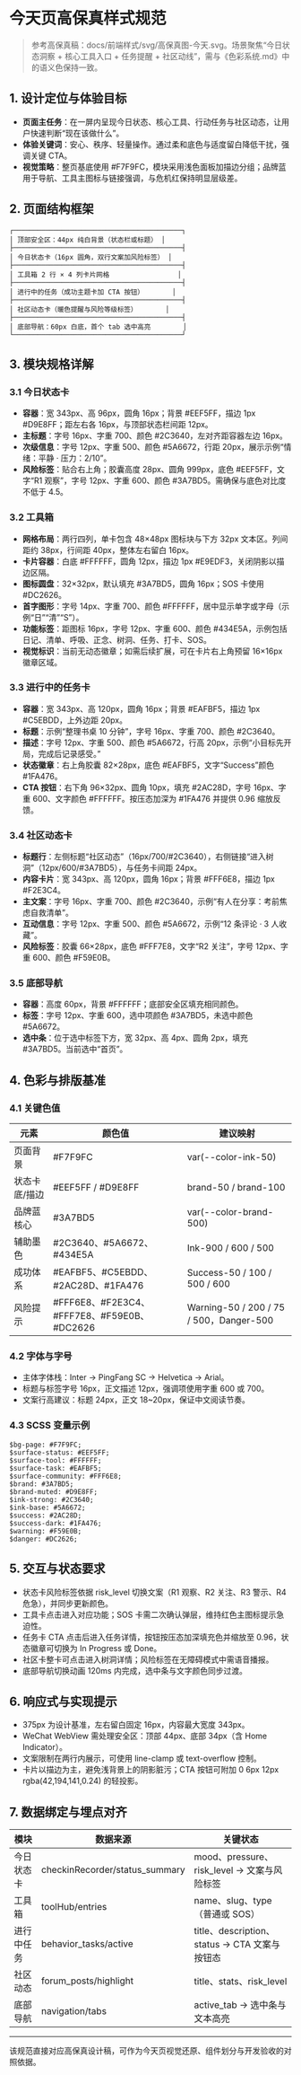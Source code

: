 ﻿# 今天页高保真样式规范

> 参考高保真稿：docs/前端样式/svg/高保真图-今天.svg。场景聚焦“今日状态洞察 + 核心工具入口 + 任务提醒 + 社区动线”，需与《色彩系统.md》中的语义色保持一致。

## 1. 设计定位与体验目标
- **页面主任务**：在一屏内呈现今日状态、核心工具、行动任务与社区动态，让用户快速判断“现在该做什么”。
- **体验关键词**：安心、秩序、轻量操作。通过柔和底色与适度留白降低干扰，强调关键 CTA。
- **视觉策略**：整页基底使用 #F7F9FC，模块采用浅色面板加描边分组；品牌蓝用于导航、工具主图标与链接强调，与危机红保持明显层级差。

## 2. 页面结构框架
    ┌──────────────────────────────────────────┐
    │ 顶部安全区：44px 纯白背景（状态栏或标题） │
    ├──────────────────────────────────────────┤
    │ 今日状态卡（16px 圆角，双行文案加风险标签） │
    ├──────────────────────────────────────────┤
    │ 工具箱 2 行 × 4 列卡片网格                 │
    ├──────────────────────────────────────────┤
    │ 进行中的任务（成功主题卡加 CTA 按钮）       │
    ├──────────────────────────────────────────┤
    │ 社区动态卡（暖色提醒与风险等级标签）       │
    ├──────────────────────────────────────────┤
    │ 底部导航：60px 白底，首个 tab 选中高亮        │
    └──────────────────────────────────────────┘

## 3. 模块规格详解
### 3.1 今日状态卡 <StatusSummary/>
- **容器**：宽 343px、高 96px，圆角 16px；背景 #EEF5FF，描边 1px #D9E8FF；距左右各 16px，与顶部状态栏间距 12px。
- **主标题**：字号 16px、字重 700、颜色 #2C3640，左对齐距容器左边 16px。
- **次级信息**：字号 12px、字重 500、颜色 #5A6672，行距 20px，展示示例“情绪：平静  ·  压力：2/10”。
- **风险标签**：贴合右上角；胶囊高度 28px、圆角 999px，底色 #EEF5FF，文字“R1 观察”，字号 12px、字重 600、颜色 #3A7BD5。需确保与底色对比度不低于 4.5。

### 3.2 工具箱 <ToolHub/>
- **网格布局**：两行四列，单卡包含 48×48px 图标块与下方 32px 文本区。列间距约 38px，行间距 40px，整体左右留白 16px。
- **卡片容器**：白底 #FFFFFF，圆角 12px，描边 1px #E9EDF3，关闭阴影以描边区隔。
- **图标圆盘**：32×32px，默认填充 #3A7BD5，圆角 16px；SOS 卡使用 #DC2626。
- **首字图形**：字号 14px、字重 700、颜色 #FFFFFF，居中显示单字或字母（示例“日”“清”“S”）。
- **功能标签**：距图标 16px，字号 12px、字重 600、颜色 #434E5A，示例包括日记、清单、呼吸、正念、树洞、任务、打卡、SOS。
- **视觉标识**：当前无动态徽章；如需后续扩展，可在卡片右上角预留 16×16px 徽章区域。

### 3.3 进行中的任务卡 <TaskProgressCard/>
- **容器**：宽 343px、高 120px，圆角 16px；背景 #EAFBF5，描边 1px #C5EBDD，上外边距 20px。
- **标题**：示例“整理书桌 10 分钟”，字号 16px、字重 700、颜色 #2C3640。
- **描述**：字号 12px、字重 500、颜色 #5A6672，行高 20px，示例“小目标先开局，完成后记录感受。”
- **状态徽章**：右上角胶囊 82×28px，底色 #EAFBF5，文字“Success”颜色 #1FA476。
- **CTA 按钮**：右下角 96×32px、圆角 10px，填充 #2AC28D，字号 16px、字重 600、文字颜色 #FFFFFF。按压态加深为 #1FA476 并提供 0.96 缩放反馈。

### 3.4 社区动态卡 <CommunityHighlight/>
- **标题行**：左侧标题“社区动态”（16px/700/#2C3640），右侧链接“进入树洞”（12px/600/#3A7BD5），与任务卡间距 24px。
- **内容卡片**：宽 343px、高 120px，圆角 16px；背景 #FFF6E8，描边 1px #F2E3C4。
- **主文案**：字号 16px、字重 700、颜色 #2C3640，示例“有人在分享：考前焦虑自救清单”。
- **互动信息**：字号 12px、字重 500、颜色 #5A6672，示例“12 条评论 · 3 人收藏”。
- **风险标签**：胶囊 66×28px，底色 #FFF7E8，文字“R2 关注”，字号 12px、字重 600、颜色 #F59E0B。

### 3.5 底部导航 <BottomNav/>
- **容器**：高度 60px，背景 #FFFFFF；底部安全区填充相同颜色。
- **标签**：字号 12px、字重 600，选中项颜色 #3A7BD5，未选中颜色 #5A6672。
- **选中条**：位于选中标签下方，宽 32px、高 4px、圆角 2px，填充 #3A7BD5。当前选中“首页”。

## 4. 色彩与排版基准
### 4.1 关键色值
| 元素 | 颜色值 | 建议映射 |
| ---- | ------ | -------- |
| 页面背景 | #F7F9FC | var(--color-ink-50) |
| 状态卡底/描边 | #EEF5FF / #D9E8FF | brand-50 / brand-100 |
| 品牌蓝核心 | #3A7BD5 | var(--color-brand-500) |
| 辅助墨色 | #2C3640、#5A6672、#434E5A | Ink-900 / 600 / 500 |
| 成功体系 | #EAFBF5、#C5EBDD、#2AC28D、#1FA476 | Success-50 / 100 / 500 / 600 |
| 风险提示 | #FFF6E8、#F2E3C4、#FFF7E8、#F59E0B、#DC2626 | Warning-50 / 200 / 75 / 500，Danger-500 |

### 4.2 字体与字号
- 主体字体栈：Inter → PingFang SC → Helvetica → Arial。
- 标题与标签字号 16px，正文描述 12px，强调项使用字重 600 或 700。
- 文案行高建议：标题 24px，正文 18~20px，保证中文阅读节奏。

### 4.3 SCSS 变量示例
    $bg-page: #F7F9FC;
    $surface-status: #EEF5FF;
    $surface-tool: #FFFFFF;
    $surface-task: #EAFBF5;
    $surface-community: #FFF6E8;
    $brand: #3A7BD5;
    $brand-muted: #D9E8FF;
    $ink-strong: #2C3640;
    $ink-base: #5A6672;
    $success: #2AC28D;
    $success-dark: #1FA476;
    $warning: #F59E0B;
    $danger: #DC2626;

## 5. 交互与状态要求
- 状态卡风险标签依据 risk_level 切换文案（R1 观察、R2 关注、R3 警示、R4 危急），并同步更新颜色。
- 工具卡点击进入对应功能；SOS 卡需二次确认弹层，维持红色主图标提示急迫性。
- 任务卡 CTA 点击后进入任务详情，按钮按压态加深填充色并缩放至 0.96，状态徽章可切换为 In Progress 或 Done。
- 社区卡整卡可点击进入树洞详情；风险标签在无障碍模式中需语音播报。
- 底部导航切换动画 120ms 内完成，选中条与文字颜色同步过渡。

## 6. 响应式与实现提示
- 375px 为设计基准，左右留白固定 16px，内容最大宽度 343px。
- WeChat WebView 需处理安全区：顶部 44px、底部 34px（含 Home Indicator）。
- 文案限制在两行内展示，可使用 line-clamp 或 text-overflow 控制。
- 卡片以描边为主，避免浅背景上的阴影脏污；CTA 按钮可附加 0 6px 12px rgba(42,194,141,0.24) 的轻投影。

## 7. 数据绑定与埋点对齐
| 模块 | 数据来源 | 关键状态 |
| ---- | -------- | -------- |
| 今日状态卡 | checkinRecorder/status_summary | mood、pressure、risk_level → 文案与风险标签 |
| 工具箱 | toolHub/entries | name、slug、type（普通或 SOS） |
| 进行中任务 | behavior_tasks/active | title、description、status → CTA 文案与按钮态 |
| 社区动态 | forum_posts/highlight | title、stats、risk_level |
| 底部导航 | navigation/tabs | active_tab → 选中条与文本高亮 |

---

该规范直接对应高保真设计稿，可作为今天页视觉还原、组件划分与开发验收的对照依据。
